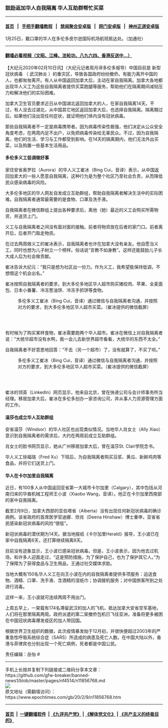 ### 鼓励返加华人自我隔离 华人互助群帮忙买菜
------------------------

#### [首页](https://github.com/gfw-breaker/banned-news1/blob/master/README.md) &nbsp;&nbsp;|&nbsp;&nbsp; [手把手翻墙教程](https://github.com/gfw-breaker/guides/wiki) &nbsp;&nbsp;|&nbsp;&nbsp; [禁闻聚合安卓版](https://github.com/gfw-breaker/bn-android) &nbsp;&nbsp;|&nbsp;&nbsp; [网门安卓版](https://github.com/oGate2/oGate) &nbsp;&nbsp;|&nbsp;&nbsp; [神州正道安卓版](https://github.com/SzzdOgate/update) 



<div><img alt="" class="aligncenter wp-post-image" src="https://i.epochtimes.com/assets/uploads/2020/02/22596963-600x400.jpg"/>
<div class="red16 caption">
 1月25日，戴口罩的华人在多伦多皮尔逊国际机场航班抵达处。（加通社）
</div>
</div><hr/>

#### [翻墙必看视频（文昭、江峰、法轮功、八九六四、香港反送中...）](http://167.172.214.107/home.html)

<div><p>
 【大纪元2020年02月10日讯】（大纪元记者周月谛多伦多报导）中国目前是
 <ok href="https://www.epochtimes.com/gb/tag/%E6%96%B0%E5%9E%8B%E5%86%A0%E7%8A%B6%E7%97%85%E6%AF%92.html">
  新型冠状病毒
 </ok>
 （
 <ok href="https://www.epochtimes.com/gb/tag/%E6%AD%A6%E6%B1%89%E8%82%BA%E7%82%8E.html">
  武汉肺炎
 </ok>
 ）的重灾区，导致各国政府纷纷撤侨。有能力离开中国的人，也都匆匆离开。有人从中国返回加拿大后，主动在家自我隔离。加拿大各地都出现华人义工为这些自我隔离者提供买菜跑腿等服务，帮助他们在隔离期间减轻压力和解决他们的实际困难。
</p>
<p>
 加拿大卫生官员要求近日从中国湖北返回加拿大的人，在家自我隔离14天。不过，有人没去过湖北，从中国其它地区返回加拿大后，也选择自我隔离。隔离期过后，如果他们没出现任何症状，就证明他们体内没有冠状病毒。
</p>
<p>
 那些自我隔离者不一定是病毒携带者。因为病毒传染性极强，他们决定从公众安全角度考虑，在两周内足不出户，以免把病毒传染给无辜民众。不过，因为自我隔离，他们的生活、学习与工作都受到影响。在14天的隔离期内，他们无法外出买菜，以及购置一些基本生活用品。
</p>
<h4>
 多伦多义工低调做好事
</h4>
<p>
 家住安省奥罗拉（Aurora）的华人义工崔冰（Bing Cui，音译）表示，从中国返回加拿大的一些人愿意自我隔离，这种行为是为整个社区乃至社会负责，从而降低民众感染病毒的风险。
</p>
<p>
 大多伦多地区的华人网友自发成立互助群组，帮助自我隔离者解决生活中的实际困难。自我隔离者通常最需要的是食物、口罩及洗手液。
</p>
<p>
 自我隔离者在微信群组上提出各种要求后，离他（她）最近的义工会购买所需物资，并送货上门。
</p>
<p>
 义工与自我隔离者之间没有面对面的接触。前者将物资放在后者的家门口。前者离开后，后者开门取走物资。
</p>
<p>
 在过去两周做义工的崔冰表示，自我隔离者也许在加拿大没有亲友。他自愿当义工，同时也想为儿子树立一个榜样。俗话说“言教不如身教”。这样还能鼓励儿子长大成人后为社会做贡献。
</p>
<p>
 崔冰告诉大纪元：“我只是想为社区出一份力。作为义工，我希望能保持低调，不想借这个机会出名。”
</p>
<p>
 崔冰按照自我隔离者的要求，到大多伦多地区华人超市购买猪绞肉、苹果、全麦面包、日本小番薯、冷冻葱油饼、冷冻手抓饼等食物。
</p>
<figure class="wp-caption aligncenter" id="attachment_11857187" style="width: 450px">
 <ok href="http://i.epochtimes.com/assets/uploads/2020/02/ef72f8475f449c34f4115c675a23640a.jpg">
  <img alt="" class="size-medium wp-image-11857187" src="http://i.epochtimes.com/assets/uploads/2020/02/ef72f8475f449c34f4115c675a23640a-450x664.jpg"/>
 </ok>
 <br/><figcaption class="wp-caption-text">
  多伦多义工崔冰（Bing Cui，音译）通过微信与自我隔离者沟通，并按照对方的要求，到大多伦多地区华人超市买菜。（崔冰提供的微信截屏）
 </figcaption><br/>
</figure><br/>
<p>
 有时候为了购买某样食物，崔冰需要跑两个华人超市。崔冰在微信上对自我隔离者说：“大统华超市没有水鸭，我一会儿去新世界超市看看，大统华的东西不太全。”
</p>
<p>
 自我隔离者不好意思地回答：“不去（另一个超市）了，没有就算了，不买了呗。”
</p>
<figure class="wp-caption aligncenter" id="attachment_11857188" style="width: 450px">
 <ok href="http://i.epochtimes.com/assets/uploads/2020/02/a0b81922d49b04ae1b05866cc5c34928.jpg">
  <img alt="" class="size-medium wp-image-11857188" src="http://i.epochtimes.com/assets/uploads/2020/02/a0b81922d49b04ae1b05866cc5c34928-450x738.jpg"/>
 </ok>
 <br/><figcaption class="wp-caption-text">
  多伦多义工崔冰（Bing Cui，音译）通过微信与自我隔离者沟通，并按照对方的要求，到大多伦多地区华人超市买菜。（崔冰提供的微信截屏）
 </figcaption><br/>
</figure><br/>
<p>
 崔冰的领英（LinkedIn）网页显示，他来自北京，曾在快递公司与会计师事务所当经理。移居加拿大后，崔冰在多伦多创办一家咨询公司，并从事人力资源管理方面的工作。
</p>
<h4>
 温莎也成立华人互助群组
</h4>
<p>
 安省温莎（Windsor）的华人社区也出现类似情况。当地华人肖女士（Ally Xiao）意识到自我隔离者的需求后，大约在两周前成立互助群组。
</p>
<p>
 肖女士的脸书网页显示，她从广州移居加拿大后，曾在温莎St. Clair学院念书。
</p>
<p>
 华人义工徐福瑞（Fred Xu）下班后，为自我隔离者购买豆浆、黄瓜、新鲜鸡肉等食品，并将它们送货上门。
</p>
<h4>
 华人在卡尔加里自我隔离
</h4>
<p>
 近日，有100多人从中国返回亚省第一大城市卡尔加里（Calgary），其中包括从河南归来的华裔机械工程师王小波（Xiaobo Wang，音译）。他正在卡尔加里西南部的家中自我隔离。
</p>
<p>
 截至2月9日，加拿大西部的亚伯塔省（Alberta）没有出现任何新冠状病毒的确诊病例。该省政府的首席医学官迪娜．欣肖（Deena Hinshaw）博士重申，亚省省民感染新冠状病毒的风险“很低”。
</p>
<p>
 新冠状病毒的潜伏期为14天。据当地报纸《卡尔加里Herald》报导，王小波已在家中自我隔离6天，还打算继续隔离8天。
</p>
<p>
 目前没有迹象显示，王小波已感染冠状病毒。但是，王小波表示，因为他去过机场，和许多人迎面走过，“这是预防措施，为了保护自己，也为了保护其它人。”为了保障为了获得食品与卫生用品，王通过社交媒体求助。
</p>
<p>
 当地大概有150名华人义工在向王小波在内的自我隔离者提供多项服务：运送食物、酒精、口罩、洗手液、含酒精的湿纸巾；协调接机服务；对中国旅客所到之处进行消毒。
</p>
<p>
 这样一来，王小波就可连续两周不用出门。
</p>
<p>
 上周五早上，一架载有174名滞留武汉的加人的飞机，抵达加拿大安省空军基地，人们将在那里隔离两周。政府派遣的第二架撤侨包机已飞往亚洲，准备将更多被困在中国冠状病毒爆发疫区的加人带回国。
</p>
<p>
 根据世界卫生组织的数据，此次疫情暴发始于12月初，并很快便超过2003年的严重急性呼吸系统综合症（SARS）所造成的病患及死亡人数。在中国大陆以外，香港与菲律宾也分别出现一个死亡病例，死者都是中国公民。
</p>
<p>
 责任编辑：岳怡 #
</p>
</div>
<hr/>
手机上长按并复制下列链接或二维码分享本文章：<br/>
https://github.com/gfw-breaker/banned-news1/blob/master/pages/nf4514/n11856768.md <br/>
<a href='https://github.com/gfw-breaker/banned-news1/blob/master/pages/nf4514/n11856768.md'><img src='https://github.com/gfw-breaker/banned-news1/blob/master/pages/nf4514/n11856768.md.png'/></a> <br/>
原文地址（需翻墙访问）：https://www.epochtimes.com/gb/20/2/9/n11856768.htm


------------------------
#### [首页](https://github.com/gfw-breaker/banned-news1/blob/master/README.md) &nbsp;|&nbsp; [一键翻墙软件](https://github.com/gfw-breaker/nogfw/blob/master/README.md) &nbsp;| [《九评共产党》](https://github.com/gfw-breaker/9ping.md/blob/master/README.md#九评之一评共产党是什么) | [《解体党文化》](https://github.com/gfw-breaker/jtdwh.md/blob/master/README.md) | [《共产主义的终极目的》](https://github.com/gfw-breaker/gczydzjmd.md/blob/master/README.md)


<img src='http://gfw-breaker.win/banned-news/pages/nf4514/n11856768.md' width='0px' height='0px'/>